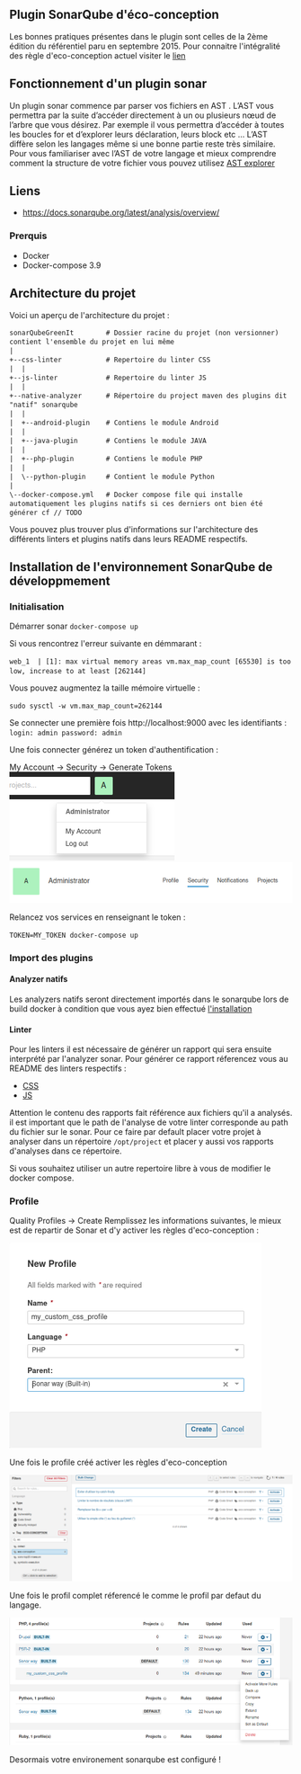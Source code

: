 ## Plugin SonarQube d'éco-conception

Les bonnes pratiques présentes dans le plugin sont celles de la 2ème édition du référentiel paru en septembre 2015. 
Pour connaitre l'intégralité des règle d'eco-conception actuel visiter le [lien](https://docs.google.com/spreadsheets/d/1nujR4EnajnR0NSXjvBW3GytOopDyTfvl3eTk2XGLh5Y/edit#gid=1386834576)

## Fonctionnement d'un plugin sonar 
Un plugin sonar commence par parser vos fichiers en AST . L’AST vous permettra par la suite d’accéder directement à un ou plusieurs nœud de l’arbre que vous désirez.
Par exemple il vous permettra  d’accéder à toutes les boucles for et d’explorer leurs déclaration, leurs block etc …
L’AST diffère selon les langages même si une bonne partie reste très similaire. 
Pour vous familiariser avec l’AST de votre langage et mieux comprendre comment la structure de votre fichier vous pouvez utilisez [AST explorer](https://astexplorer.net/)
## Liens
 - https://docs.sonarqube.org/latest/analysis/overview/

### Prerquis

- Docker
- Docker-compose 3.9

## Architecture du projet

Voici un aperçu de l'architecture du projet :

```
sonarQubeGreenIt        # Dossier racine du projet (non versionner) contient l'ensemble du projet en lui même
|
+--css-linter           # Repertoire du linter CSS 
|  |
+--js-linter            # Repertoire du linter JS
|  |
+--native-analyzer      # Répertoire du project maven des plugins dit "natif" sonarqube
|  |
|  +--android-plugin    # Contiens le module Android
|  |
|  +--java-plugin       # Contiens le module JAVA
|  |
|  +--php-plugin        # Contiens le module PHP
|  |
|  \--python-plugin     # Contient le module Python
|
\--docker-compose.yml   # Docker compose file qui installe automatiquement les plugins natifs si ces derniers ont bien été générer cf // TODO
```

Vous pouvez plus trouver plus d'informations sur l'architecture des différents linters et plugins natifs dans leurs README respectifs.


## Installation de l'environnement SonarQube de développmement 

### Initialisation
Démarrer sonar `docker-compose up`

Si vous rencontrez l'erreur suivante en démmarant :

`web_1  | [1]: max virtual memory areas vm.max_map_count [65530] is too low, increase to at least [262144]`

Vous pouvez augmentez la taille mémoire virtuelle :

`sudo sysctl -w vm.max_map_count=262144
`

Se connecter une première fois http://localhost:9000 avec les identifiants :
`login: admin
password: admin`

Une fois connecter générez un token d'authentification :

My Account -> Security -> Generate Tokens
![img.png](images/img.png)
![img_1.png](images/img_1.png)



Relancez vos services en renseignant le token :

`TOKEN=MY_TOKEN docker-compose up`


### Import des plugins

#### Analyzer natifs

Les analyzers natifs seront directement importés dans le sonarqube lors de build docker à condition que vous ayez bien effectué
[l'installation](https://github.com/p2lvoizinDavidson/sonarQubeGreenIt/tree/sonarPracticePR/native-analyzer#installation)

#### Linter

Pour les linters il est nécessaire de générer un rapport qui sera ensuite interprété par l'analyzer sonar.
Pour générer ce rapport réferencez vous au README des linters respectifs :

- [CSS](https://github.com/p2lvoizinDavidson/sonarQubeGreenIt/tree/sonarPracticePR/css-linter#g%C3%A9nerer-et-importer-le-rapport-dans-sonarqube)
- [JS](https://github.com/p2lvoizinDavidson/sonarQubeGreenIt/tree/sonarPracticePR/js-linter#g%C3%A9nerer-et-importer-le-rapport-dans-sonarqube)


Attention le contenu des rapports fait référence aux fichiers qu'il a analysés.
il est important que le path de l'analyse de votre linter corresponde au path du fichier sur le sonar.
Pour ce faire par default placer votre projet à analyser dans un répertoire `/opt/project` et placer y aussi vos rapports d'analyses dans ce répertoire.

Si vous souhaitez utiliser un autre repertoire libre à vous de modifier le docker compose.

### Profile

Quality Profiles -> Create
Remplissez les informations suivantes, le mieux est de repartir de Sonar et d'y activer les règles d'eco-conception :

![img_2.png](images/img_2.png)

Une fois le profile créé activer les règles d'eco-conception

![img_3.png](images/img_3.png)


Une fois le profil complet réferencé le comme le profil par defaut du langage.

![img_4.png](images/img_4.png)

Desormais votre environement sonarqube est configuré !












